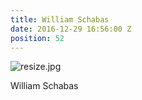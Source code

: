 ```yaml
---
title: William Schabas
date: 2016-12-29 16:56:00 Z
position: 52
---
```


![resize.jpg](/uploads/resize.jpg)

William Schabas